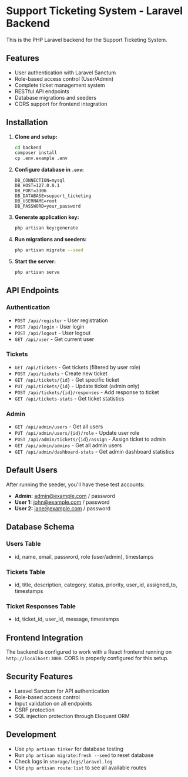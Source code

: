 # Support Ticketing System - Laravel Backend

This is the PHP Laravel backend for the Support Ticketing System.

## Features

- User authentication with Laravel Sanctum
- Role-based access control (User/Admin)
- Complete ticket management system
- RESTful API endpoints
- Database migrations and seeders
- CORS support for frontend integration

## Installation

1. **Clone and setup:**
   ```bash
   cd backend
   composer install
   cp .env.example .env
   ```

2. **Configure database in `.env`:**
   ```
   DB_CONNECTION=mysql
   DB_HOST=127.0.0.1
   DB_PORT=3306
   DB_DATABASE=support_ticketing
   DB_USERNAME=root
   DB_PASSWORD=your_password
   ```

3. **Generate application key:**
   ```bash
   php artisan key:generate
   ```

4. **Run migrations and seeders:**
   ```bash
   php artisan migrate --seed
   ```

5. **Start the server:**
   ```bash
   php artisan serve
   ```

## API Endpoints

### Authentication
- `POST /api/register` - User registration
- `POST /api/login` - User login
- `POST /api/logout` - User logout
- `GET /api/user` - Get current user

### Tickets
- `GET /api/tickets` - Get tickets (filtered by user role)
- `POST /api/tickets` - Create new ticket
- `GET /api/tickets/{id}` - Get specific ticket
- `PUT /api/tickets/{id}` - Update ticket (admin only)
- `POST /api/tickets/{id}/responses` - Add response to ticket
- `GET /api/tickets-stats` - Get ticket statistics

### Admin
- `GET /api/admin/users` - Get all users
- `PUT /api/admin/users/{id}/role` - Update user role
- `POST /api/admin/tickets/{id}/assign` - Assign ticket to admin
- `GET /api/admin/admins` - Get all admin users
- `GET /api/admin/dashboard-stats` - Get admin dashboard statistics

## Default Users

After running the seeder, you'll have these test accounts:

- **Admin:** admin@example.com / password
- **User 1:** john@example.com / password
- **User 2:** jane@example.com / password

## Database Schema

### Users Table
- id, name, email, password, role (user/admin), timestamps

### Tickets Table
- id, title, description, category, status, priority, user_id, assigned_to, timestamps

### Ticket Responses Table
- id, ticket_id, user_id, message, timestamps

## Frontend Integration

The backend is configured to work with a React frontend running on `http://localhost:3000`. CORS is properly configured for this setup.

## Security Features

- Laravel Sanctum for API authentication
- Role-based access control
- Input validation on all endpoints
- CSRF protection
- SQL injection protection through Eloquent ORM

## Development

- Use `php artisan tinker` for database testing
- Run `php artisan migrate:fresh --seed` to reset database
- Check logs in `storage/logs/laravel.log`
- Use `php artisan route:list` to see all available routes